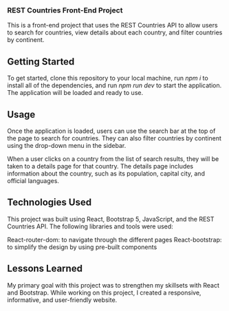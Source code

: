 ### REST Countries Front-End Project
This is a front-end project that uses the REST Countries API to allow users to search for countries, view details about each country, and filter countries by continent.

## Getting Started
To get started, clone this repository to your local machine, run *npm i* to install all of the dependencies, and run *npm run dev* to start the application. The application will be loaded and ready to use.

## Usage
Once the application is loaded, users can use the search bar at the top of the page to search for countries. They can also filter countries by continent using the drop-down menu in the sidebar.

When a user clicks on a country from the list of search results, they will be taken to a details page for that country. The details page includes information about the country, such as its population, capital city, and official languages.

## Technologies Used
This project was built using React, Bootstrap 5, JavaScript, and the REST Countries API. The following libraries and tools were used:

React-router-dom: to navigate through the different pages
React-bootstrap: to simplify the design by using pre-built components

## Lessons Learned
My primary goal with this project was to strengthen my skillsets with React and Bootstrap. While working on this project, I created a responsive, informative, and user-friendly website.  

